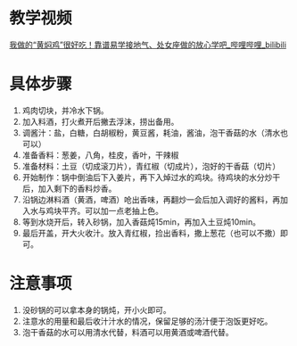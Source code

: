 # 教学视频

[我做的“黄焖鸡”很好吃！靠谱易学接地气、处女座做的放心学吧_哔哩哔哩_bilibili](https://www.bilibili.com/video/BV17u411X7rR)



# 具体步骤

1. 鸡肉切块，并冷水下锅。
2. 加入料酒，打火煮开后撇去浮沫，捞出备用。
3. 调酱汁：盐，白糖，白胡椒粉，黄豆酱，耗油，酱油，泡干香菇的水（清水也可以）
4. 准备香料：葱姜，八角，桂皮，香叶，干辣椒
5. 准备材料：土豆（切成滚刀片），青红椒（切成片），泡好的干香菇（切片）
6. 开始制作：锅中倒油后下入姜片，再下入焯过水的鸡块。待鸡块的水分炒干后，加入剩下的香料炒香。
7. 沿锅边淋料酒（黄酒，啤酒）呛出香味，再翻炒一会后加入调好的酱料，再加入水与鸡块平齐。可以加一点老抽上色。
8. 等到水烧开后，转入砂锅，加入香菇炖15min，再加入土豆炖10min。
9. 最后开盖，开大火收汁。放入青红椒，捡出香料，撒上葱花（也可以不撒）即可。




# 注意事项

1. 没砂锅的可以拿本身的锅炖，开小火即可。
2. 注意水的用量和最后收汁汁水的情况，保留足够的汤汁便于泡饭更好吃。
3. 泡干香菇的水可以用清水代替，料酒可以用黄酒或啤酒代替。